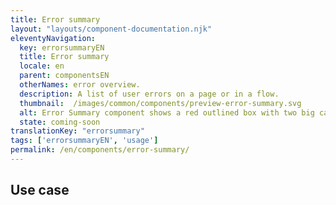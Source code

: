 ```yaml
---
title: Error summary
layout: "layouts/component-documentation.njk"
eleventyNavigation:
  key: errorsummaryEN
  title: Error summary
  locale: en
  parent: componentsEN
  otherNames: error overview.
  description: A list of user errors on a page or in a flow.
  thumbnail:  /images/common/components/preview-error-summary.svg
  alt: Error Summary component shows a red outlined box with two big cascading grey boxes and three bulleted grey small boxes indicating text
  state: coming-soon
translationKey: "errorsummary"
tags: ['errorsummaryEN', 'usage']
permalink: /en/components/error-summary/
---
```


## Use case
